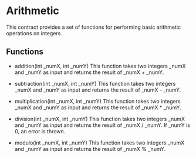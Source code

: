 # Arithmetic
This contract provides a set of functions for performing basic arithmetic operations on integers.

## Functions
- addition(int _numX, int _numY)
This function takes two integers _numX and _numY as input and returns the result of _numX + _numY.

- subtraction(int _numX, int _numY)
This function takes two integers _numX and _numY as input and returns the result of _numX - _numY.

- multiplication(int _numX, int _numY)
This function takes two integers _numX and _numY as input and returns the result of _numX * _numY.

- division(int _numX, int _numY)
This function takes two integers _numX and _numY as input and returns the result of _numX / _numY. If _numY is 0, an error is thrown.

- modulo(int _numX, int _numY)
This function takes two integers _numX and _numY as input and returns the result of _numX % _numY.